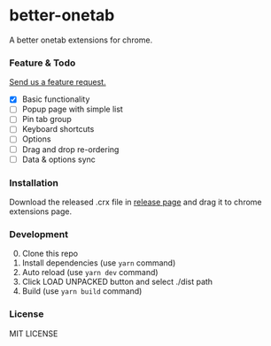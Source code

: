 better-onetab
======

A better onetab extensions for chrome.

### Feature & Todo

[Send us a feature request.](https://github.com/cnwangjie/better-onetab/issues/new)

 - [x] Basic functionality
 - [ ] Popup page with simple list
 - [ ] Pin tab group
 - [ ] Keyboard shortcuts
 - [ ] Options
 - [ ] Drag and drop re-ordering
 - [ ] Data & options sync

### Installation

Download the released .crx file in [release page](https://github.com/cnwangjie/better-onetab/releases) and drag it to chrome extensions page.

### Development

0. Clone this repo
0. Install dependencies (use `yarn` command)
0. Auto reload (use `yarn dev` command)
0. Click LOAD UNPACKED button and select ./dist path
0. Build (use `yarn build` command)

### License

MIT LICENSE